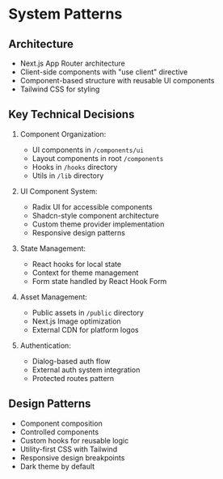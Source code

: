 # System Patterns

## Architecture
- Next.js App Router architecture
- Client-side components with "use client" directive
- Component-based structure with reusable UI components
- Tailwind CSS for styling

## Key Technical Decisions
1. Component Organization:
   - UI components in `/components/ui`
   - Layout components in root `/components`
   - Hooks in `/hooks` directory
   - Utils in `/lib` directory

2. UI Component System:
   - Radix UI for accessible components
   - Shadcn-style component architecture
   - Custom theme provider implementation
   - Responsive design patterns

3. State Management:
   - React hooks for local state
   - Context for theme management
   - Form state handled by React Hook Form

4. Asset Management:
   - Public assets in `/public` directory
   - Next.js Image optimization
   - External CDN for platform logos

5. Authentication:
   - Dialog-based auth flow
   - External auth system integration
   - Protected routes pattern

## Design Patterns
- Component composition
- Controlled components
- Custom hooks for reusable logic
- Utility-first CSS with Tailwind
- Responsive design breakpoints
- Dark theme by default
